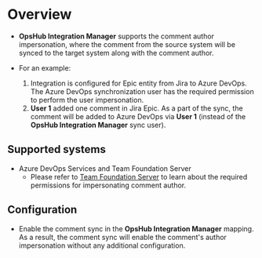 # Overview

- **OpsHub Integration Manager** supports the comment author impersonation, where the comment from the source system will be synced to the target system along with the comment author.

- For an example:
  1. Integration is configured for Epic entity from Jira to Azure DevOps. The Azure DevOps synchronization user has the required permission to perform the user impersonation.  
  2. **User 1** added one comment in Jira Epic. As a part of the sync, the comment will be added to Azure DevOps via **User 1** (instead of the **OpsHub Integration Manager** sync user).

## Supported systems

- Azure DevOps Services and Team Foundation Server  
  - Please refer to [Team Foundation Server](../connectors/team-foundation-server.md) to learn about the required permissions for impersonating comment author.

## Configuration

- Enable the comment sync in the **OpsHub Integration Manager** mapping. As a result, the comment sync will enable the comment's author impersonation without any additional configuration.
